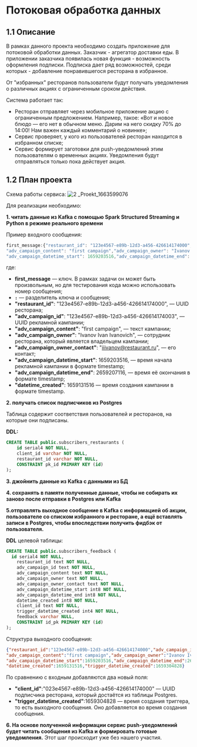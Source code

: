 # Потоковая обработка данных

## 1.1 Описание
В рамках данного проекта необходимо создать приложение для потоковой обработки данных. Заказчик - агрегатор доставки еды.
В приложении заказчика появилась новая функция - возможность оформления подписки. Подписка дает ряд возможностей, среди которых - добавление понравившегося ресторана в избранное.

От "избранных" ресторанов пользователи будут получать уведомления о различных акциях с ограниченным сроком действия. 

Система работает так:

- Ресторан отправляет через мобильное приложение акцию с ограниченным предложением. Например, такое: «Вот и новое блюдо — его нет в обычном меню. 
Дарим на него скидку 70% до 14:00! Нам важен каждый комментарий о новинке»;
- Сервис проверяет, у кого из пользователей ресторан находится в избранном списке;
- Сервис формирует заготовки для push-уведомлений этим пользователям о временных акциях. Уведомления будут отправляться только пока действует акция.

## 1.2 План проекта

Схема работы сервиса:
![2 _Proekt_1663599076](https://user-images.githubusercontent.com/63814959/236286217-d1d70bc0-9089-45d8-9f11-552d93efe7ee.png)

Для реализации необходимо:

**1. читать данные из Kafka с помощью Spark Structured Streaming и Python в режиме реального времени**

Пример входного сообщения:

```javascript
first_message:{"restaurant_id": "123e4567-e89b-12d3-a456-426614174000","adv_campaign_id": "123e4567-e89b-12d3-a456-426614174003",
"adv_campaign_content": "first campaign","adv_campaign_owner": "Ivanov Ivan Ivanovich","adv_campaign_owner_contact": "iiivanov@restaurant.ru",
"adv_campaign_datetime_start": 1659203516,"adv_campaign_datetime_end": 2659207116,"datetime_created": 1659131516}
```

где:

- **first_message** — ключ. В рамках задачи он может быть произвольным, но для тестирования кода можно использовать номер сообщения;
- **`:`** — разделитель ключа и сообщения;
- **"restaurant_id"**: "123e4567-e89b-12d3-a456-426614174000", — UUID ресторана;
- **"adv_campaign_id"**: "123e4567-e89b-12d3-a456-426614174003", — UUID рекламной кампании;
- **"adv_campaign_content"**: "first campaign", — текст кампании;
- **"adv_campaign_owner"**: "Ivanov Ivan Ivanovich", — сотрудник ресторана, который является владельцем кампании;
- **"adv_campaign_owner_contact"**: "iiivanov@restaurant.ru", — его контакт;
- **"adv_campaign_datetime_start"**: 1659203516, — время начала рекламной кампании в формате timestamp;
- **"adv_campaign_datetime_end"**: 2659207116, — время её окончания в формате timestamp;
- **"datetime_created"**: 1659131516 — время создания кампании в формате timestamp.

**2. получать список подписчиков из Postgres**

Таблица содержит соответствия пользователей и ресторанов, на которые они подписаны.

**DDL:**

```sql
CREATE TABLE public.subscribers_restaurants (
    id serial4 NOT NULL,
    client_id varchar NOT NULL,
    restaurant_id varchar NOT NULL,
    CONSTRAINT pk_id PRIMARY KEY (id)
);
```

**3. джойнить данные из Kafka с данными из БД**

**4. сохранять в памяти полученные данные, чтобы не собирать их заново после отправки в Postgres или Kafka**

**5.отправлять выходное сообщение в Kafka с информацией об акции, пользователе со списком избранного и ресторане, а ещё вставлять записи в Postgres, чтобы впоследствии получить фидбэк от пользователя.**

**DDL** целевой таблицы:

```sql 
CREATE TABLE public.subscribers_feedback (
  id serial4 NOT NULL,
    restaurant_id text NOT NULL,
    adv_campaign_id text NOT NULL,
    adv_campaign_content text NOT NULL,
    adv_campaign_owner text NOT NULL,
    adv_campaign_owner_contact text NOT NULL,
    adv_campaign_datetime_start int8 NOT NULL,
    adv_campaign_datetime_end int8 NOT NULL,
    datetime_created int8 NOT NULL,
    client_id text NOT NULL,
    trigger_datetime_created int4 NOT NULL,
    feedback varchar NULL,
    CONSTRAINT id_pk PRIMARY KEY (id)
);
```

Структура выходного сообщения:

```json
{"restaurant_id":"123e4567-e89b-12d3-a456-426614174000","adv_campaign_id":"123e4567-e89b-12d3-a456-426614174003",
"adv_campaign_content":"first campaign","adv_campaign_owner":"Ivanov Ivan Ivanovich","adv_campaign_owner_contact":"iiivanov@restaurant.ru",
"adv_campaign_datetime_start":1659203516,"adv_campaign_datetime_end":2659207116,"client_id":"023e4567-e89b-12d3-a456-426614174000",
"datetime_created":1659131516,"trigger_datetime_created":1659304828}
```

По сравнению с входным добавляются два новый поля:
- **"client_id"**:"023e4567-e89b-12d3-a456-426614174000" — UUID подписчика ресторана, который достаётся из таблицы Postgres.
- **"trigger_datetime_created"**:1659304828 — время создания триггера, то есть выходного сообщения. Оно добавляется во время создания сообщения.

**6. На основе полученной информации сервис push-уведомлений будет читать сообщения из Kafka и формировать готовые уведомления.**
Этот шаг происходит уже без нашего участия.






